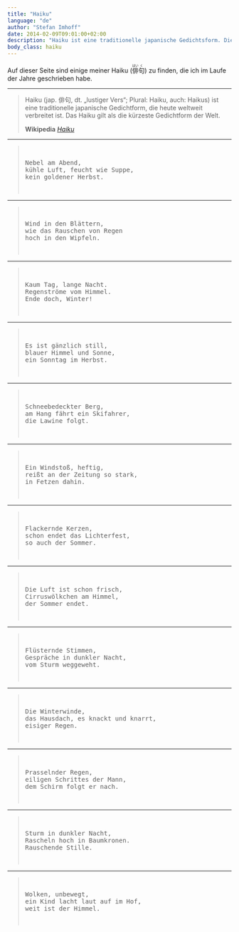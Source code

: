 ```yaml
---
title: "Haiku"
language: "de"
author: "Stefan Imhoff"
date: 2014-02-09T09:01:00+02:00
description: "Haiku ist eine traditionelle japanische Gedichtsform. Diese Seite bietet eine Sammlung meiner eigenen Haiku."
body_class: haiku
---
```


Auf dieser Seite sind einige meiner Haiku (<ruby>俳<rp>（</rp><rt>はい</rt><rp>）</rp>句<rp>（</rp><rt>く</rt><rp>）</rp></ruby>) zu finden, die ich im Laufe der Jahre geschrieben habe.

---

<blockquote>
  <p>Haiku (jap. <span lang="ja">俳句</span>, dt. „lustiger Vers“; Plural: Haiku, auch: Haikus) ist eine traditionelle japanische Gedichtform, die heute weltweit verbreitet ist. Das Haiku gilt als die kürzeste Gedichtform der Welt.</p>
  <footer>
    <strong>Wikipedia</strong>
    <cite>
      <a href="https://de.wikipedia.org/wiki/Haiku">
        Haiku
      </a>
    </cite>
  </footer>
</blockquote>

---

<blockquote class="verse">
<pre>
<p>
Nebel am Abend,
kühle Luft, feucht wie Suppe,
kein goldener Herbst.
</p>
</pre>
</blockquote>

---

<blockquote class="verse">
<pre>
<p>
Wind in den Blättern,
wie das Rauschen von Regen
hoch in den Wipfeln.
</p>
</pre>
</blockquote>

---

<blockquote class="verse">
<pre>
<p>
Kaum Tag, lange Nacht.
Regenströme vom Himmel.
Ende doch, Winter!
</p>
</pre>
</blockquote>

---

<blockquote class="verse">
<pre>
<p>
Es ist gänzlich still,
blauer Himmel und Sonne,
ein Sonntag im Herbst.
</p>
</pre>
</blockquote>

---

<blockquote class="verse">
<pre>
<p>
Schneebedeckter Berg,
am Hang fährt ein Skifahrer,
die Lawine folgt.
</p>
</pre>
</blockquote>

---

<blockquote class="verse">
<pre>
<p>
Ein Windstoß, heftig,
reißt an der Zeitung so stark,
in Fetzen dahin.
</p>
</pre>
</blockquote>

---

<blockquote class="verse">
<pre>
<p>
Flackernde Kerzen,
schon endet das Lichterfest,
so auch der Sommer.
</p>
</pre>
</blockquote>

---

<blockquote class="verse">
<pre>
<p>
Die Luft ist schon frisch,
Cirruswölkchen am Himmel,
der Sommer endet.
</p>
</pre>
</blockquote>

---

<blockquote class="verse">
<pre>
<p>
Flüsternde Stimmen,
Gespräche in dunkler Nacht,
vom Sturm weggeweht.
</p>
</pre>
</blockquote>

---

<blockquote class="verse">
<pre>
<p>
Die Winterwinde,
das Hausdach, es knackt und knarrt,
eisiger Regen.
</p>
</pre>
</blockquote>

---

<blockquote class="verse">
<pre>
<p>
Prasselnder Regen,
eiligen Schrittes der Mann,
dem Schirm folgt er nach.
</p>
</pre>
</blockquote>

---

<blockquote class="verse">
<pre>
<p>
Sturm in dunkler Nacht,
Rascheln hoch in Baumkronen.
Rauschende Stille.
</p>
</pre>
</blockquote>

---

<blockquote class="verse">
<pre>
<p>
Wolken, unbewegt,
ein Kind lacht laut auf im Hof,
weit ist der Himmel.
</p>
</pre>
</blockquote>
